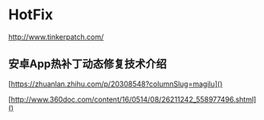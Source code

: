 # HotFix


http://www.tinkerpatch.com/

## 安卓App热补丁动态修复技术介绍

[https://zhuanlan.zhihu.com/p/20308548?columnSlug=magilu]()

[http://www.360doc.com/content/16/0514/08/26211242_558977496.shtml]()


